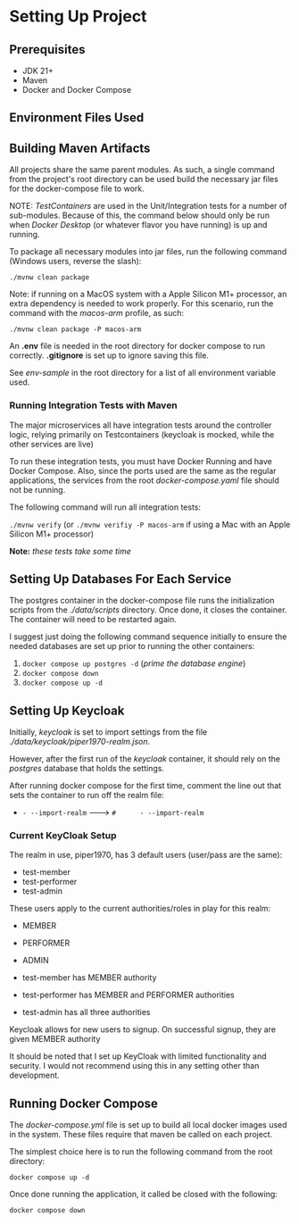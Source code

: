 # Setting Up Project

## Prerequisites

- JDK 21+
- Maven
- Docker and Docker Compose

## Environment Files Used

## Building Maven Artifacts

All projects share the same parent modules.  As such, a single command from the project's
root directory can be used build the necessary jar files for the docker-compose file to work.

NOTE: _TestContainers_ are used in the Unit/Integration tests for a number of sub-modules.  Because of this,
the command below should only be run when _Docker Desktop_ (or whatever flavor you have running) is up and running.

To package all necessary modules into jar files, run the following command (Windows users, reverse the slash):

`./mvnw clean package` 

Note: if running on a MacOS system with a Apple Silicon M1+ processor, an extra dependency is needed to work properly.
For this scenario, run the command with the _macos-arm_ profile,
as such:

`./mvnw clean package -P macos-arm`

An __.env__ file is needed in the root directory for docker compose to run correctly.
__.gitignore__ is set up to ignore saving this file.

See _env-sample_ in the root directory for a list of all environment variable used.

### Running Integration Tests with Maven

The major microservices all have integration tests around the controller logic, relying primarily on 
Testcontainers (keycloak is mocked, while the other services are live)

To run these integration tests, you must have Docker Running and have Docker Compose.
Also, since the ports used are the same as the regular applications, the services from the root _docker-compose.yaml_ 
file should not be running.

The following command will run all integration tests:

`./mvnw verify` (or `./mvnw verifiy -P macos-arm` if using a Mac with an Apple Silicon M1+ processor)

**Note:** *these tests take some time*

## Setting Up Databases For Each Service

The postgres container in the docker-compose file runs the initialization scripts from the 
_./data/scripts_ directory.  Once done, it closes the container. The container will need to
be restarted again.

I suggest just doing the following command sequence initially to ensure the needed
databases are set up prior to running the other containers:
1. `docker compose up postgres -d` (_prime the database engine_)
2. `docker compose down`
3. `docker compose up -d`

## Setting Up Keycloak

Initially, _keycloak_ is set to import settings from the file _./data/keycloak/piper1970-realm.json_. 

However, after the first run of the _keycloak_ container, it should rely on
the _postgres_ database that holds the settings.

After running docker compose for the first time, comment the line
out that sets the container to run off the realm file:

- `- --import-realm`  --->   `#      - --import-realm`

### Current KeyCloak Setup

The realm in use, piper1970, has 3 default users (user/pass are the same):
- test-member
- test-performer
- test-admin

These users apply to the current authorities/roles in play for this realm:
- MEMBER
- PERFORMER
- ADMIN


- test-member has MEMBER authority
- test-performer has MEMBER and PERFORMER authorities 
- test-admin has all three authorities

Keycloak allows for new users to signup. On successful signup, they are given MEMBER authority

It should be noted that I set up KeyCloak with limited functionality and security.
I would not recommend using this in any setting other than development.


## Running Docker Compose 

The _docker-compose.yml_ file is set up to build all local
docker images used in the system. These files require that
maven be called on each project.

The simplest choice here is to run the following command
from the root directory:

`docker compose up -d`

Once done running the application, it called be closed with the following:

`docker compose down`


